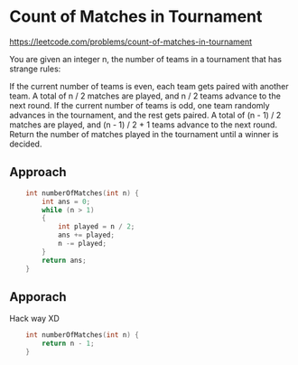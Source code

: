 # Count of Matches in Tournament

https://leetcode.com/problems/count-of-matches-in-tournament

You are given an integer n, the number of teams in a tournament that has strange rules:

If the current number of teams is even, each team gets paired with another team. A total of n / 2 matches are played, and n / 2 teams advance to the next round.
If the current number of teams is odd, one team randomly advances in the tournament, and the rest gets paired. A total of (n - 1) / 2 matches are played, and (n - 1) / 2 + 1 teams advance to the next round.
Return the number of matches played in the tournament until a winner is decided.


## Approach 
``` C++
    int numberOfMatches(int n) {
        int ans = 0;
        while (n > 1)
        {
            int played = n / 2;
            ans += played;
            n -= played;
        }
        return ans;
    }
```

## Apporach

Hack way XD

``` C++
    int numberOfMatches(int n) {
        return n - 1;
    }
```